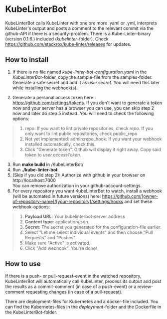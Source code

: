 # KubeLinterBot

KubeLinterBot calls KubeLinter with one ore more .yaml or .yml, interprets KubeLinter's output and posts a comment to the relevant commit via the github-API if there is a security-problem. There is a Kube-Linter-binary (version 0.1.6.) included (_kubelinter_-folder). Check https://github.com/stackrox/kube-linter/releases for updates.

## How to install
1. If there is no file named _kube-linter-bot-configuration.yaml_ in the _KubeLinterBot_-folder, copy the sample-file from the samples-folder.
Generate a safe secret and add it as _user.secret_. You will need this later while installing the webhook(s).

2. Generate a personal access token here: https://github.com/settings/tokens. If you don't want to generate a token now and your server has a browser you can use, you can skip step 2 now and later do step 5 instead.
You will need to check the following options:
>1. repo: If you want to lint private repositories, check _repo_. If you only want to lint public repositories, check public_repo
>2. Not yet implemented: admin:repo_hook: If you want your webhook installed automatically, check this.
>3. Click "Generate token". Github will display it right away. Copy said token to _user.accessToken_. 

3. Run **make build** in /KubeLinterBot/
4. Run **./kube-linter-bot**
5. (Skip if you did step 2): Authorize with github in your browser on http://localhost:7000  
You can remove authorization in your github-account-settings.
6. For every repository you want KubeLinterBot to watch, install a webhook (will be automated in future versions) here:
https://github.com/[owner-of-repository-name]/[your-repository]/settings/hooks
and set these webhook-options:
>1. **Payload URL**: Your kubelinterbot-server address
>2. **Content type**: application/json
>3. **Secret**: The secret you generated for the configuration-file earlier.
>4. Select "Let me select individual events" and then choose "Pull Requests" and "Pushes".
>5. Make sure "Active" is activated. 
>6. Click "Add webhook". You're done!

## How to use
If there is a push- or pull-request-event in the watched repository, KubeLinterBot will automatically call KubeLinter, process its output and post the results as a commit-comment (in case of a push-event) or a review-comment requesting changes (in case of a pull-request). 

There are deployment-files for Kubernetes and a docker-file included. You can find the Kubernetes-files in the _deployment_-folder and the Dockerfile in the KubeLinterBot-folder.
